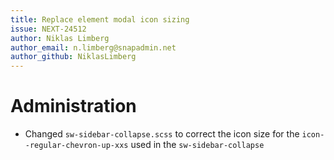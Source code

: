 ```yaml
---
title: Replace element modal icon sizing
issue: NEXT-24512
author: Niklas Limberg
author_email: n.limberg@snapadmin.net
author_github: NiklasLimberg
---
```

# Administration
* Changed `sw-sidebar-collapse.scss` to correct the icon size for the `icon--regular-chevron-up-xxs` used in the `sw-sidebar-collapse`
